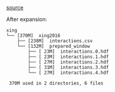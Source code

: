 [source](https://www.dropbox.com/sh/n281js5mgsvao6s/AADQbYxSFVPCun5DfwtsSxeda?dl=0&file_subpath=%2Fxing&preview=xing.zip)

After expansion:

```
xing
└── [370M]  xing2016
    ├── [238M]  interactions.csv
    └── [132M]  prepared_window
        ├── [ 23M]  interactions.0.hdf
        ├── [ 23M]  interactions.1.hdf
        ├── [ 27M]  interactions.2.hdf
        ├── [ 31M]  interactions.3.hdf
        └── [ 27M]  interactions.4.hdf

 370M used in 2 directories, 6 files
```